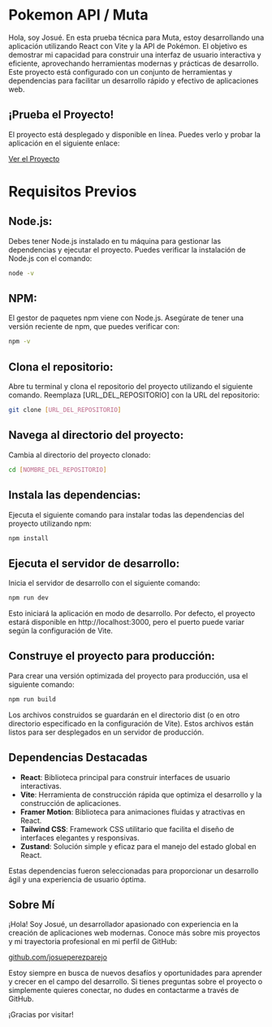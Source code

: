 # Pokemon API / Muta

Hola, soy Josué. En esta prueba técnica para Muta, estoy desarrollando una aplicación utilizando React con Vite y la API de Pokémon. El objetivo es demostrar mi capacidad para construir una interfaz de usuario interactiva y eficiente, aprovechando herramientas modernas y prácticas de desarrollo. Este proyecto está configurado con un conjunto de herramientas y dependencias para facilitar un desarrollo rápido y efectivo de aplicaciones web.

## ¡Prueba el Proyecto!

El proyecto está desplegado y disponible en línea. Puedes verlo y probar la aplicación en el siguiente enlace:

[Ver el Proyecto](https://pokemonapi-muta.netlify.app/pokemons)

# Requisitos Previos

## Node.js: 
Debes tener Node.js instalado en tu máquina para gestionar las dependencias y ejecutar el proyecto. Puedes verificar la instalación de Node.js con el comando:
``` bash
node -v
```
## NPM: 
El gestor de paquetes npm viene con Node.js. Asegúrate de tener una versión reciente de npm, que puedes verificar con:
``` bash
npm -v
```
## Clona el repositorio:
Abre tu terminal y clona el repositorio del proyecto utilizando el siguiente comando. Reemplaza [URL_DEL_REPOSITORIO] con la URL del repositorio:
``` bash
git clone [URL_DEL_REPOSITORIO]
```
## Navega al directorio del proyecto:
Cambia al directorio del proyecto clonado:
``` bash
cd [NOMBRE_DEL_REPOSITORIO]
```
## Instala las dependencias:
Ejecuta el siguiente comando para instalar todas las dependencias del proyecto utilizando npm:
``` bash
npm install
```
## Ejecuta el servidor de desarrollo:
Inicia el servidor de desarrollo con el siguiente comando:
``` bash
npm run dev
```
Esto iniciará la aplicación en modo de desarrollo. Por defecto, el proyecto estará disponible en http://localhost:3000, pero el puerto puede variar según la configuración de Vite.
## Construye el proyecto para producción:
Para crear una versión optimizada del proyecto para producción, usa el siguiente comando:
``` bash
npm run build
```
Los archivos construidos se guardarán en el directorio dist (o en otro directorio especificado en la configuración de Vite). Estos archivos están listos para ser desplegados en un servidor de producción.

## Dependencias Destacadas

- **React**: Biblioteca principal para construir interfaces de usuario interactivas.
- **Vite**: Herramienta de construcción rápida que optimiza el desarrollo y la construcción de aplicaciones.
- **Framer Motion**: Biblioteca para animaciones fluidas y atractivas en React.
- **Tailwind CSS**: Framework CSS utilitario que facilita el diseño de interfaces elegantes y responsivas.
- **Zustand**: Solución simple y eficaz para el manejo del estado global en React.

Estas dependencias fueron seleccionadas para proporcionar un desarrollo ágil y una experiencia de usuario óptima.

## Sobre Mí

¡Hola! Soy Josué, un desarrollador apasionado con experiencia en la creación de aplicaciones web modernas. Conoce más sobre mis proyectos y mi trayectoria profesional en mi perfil de GitHub:

[github.com/josueperezparejo](https://github.com/josueperezparejo)

Estoy siempre en busca de nuevos desafíos y oportunidades para aprender y crecer en el campo del desarrollo. Si tienes preguntas sobre el proyecto o simplemente quieres conectar, no dudes en contactarme a través de GitHub.

¡Gracias por visitar!
